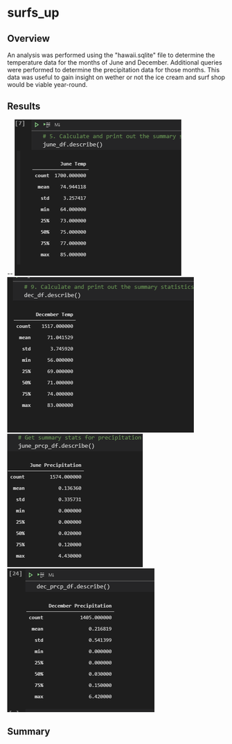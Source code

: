 # surfs_up

## Overview
An analysis was performed using the "hawaii.sqlite" file to determine the temperature data for the months of June and December. Additional queries were performed to determine the precipitation data for those months. This data was useful to gain insight on wether or not the ice cream and surf shop would be viable year-round. 

## Results
-- 
![Alt Text](https://github.com/Hojo0210/surfs_up/blob/main/Screenshot%20(11).png)![Alt Text](https://github.com/Hojo0210/surfs_up/blob/main/Screenshot%20(12).png)
![Alt Text](https://github.com/Hojo0210/surfs_up/blob/main/Screenshot%20(13).png)![Alt Text](https://github.com/Hojo0210/surfs_up/blob/main/Screenshot%20(14).png)

## Summary
